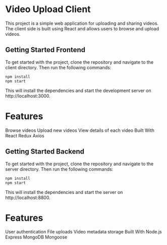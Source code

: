 
# Video Upload Client
This project is a simple web application for uploading and sharing videos. The client side is built using React and allows users to browse and upload videos.

## Getting Started Frontend
To get started with the project, clone the repository and navigate to the client directory. Then run the following commands:

```
npm install
npm start

```
This will install the dependencies and start the development server on http://localhost:3000.


# Features
Browse videos
Upload new videos
View details of each video
Built With
React
Redux
Axios



## Getting Started Backend
To get started with the project, clone the repository and navigate to the server directory. Then run the following commands:

```
npm install
npm start
```
This will install the dependencies and start the server on http://localhost:8800.


# Features
User authentication
File uploads
Video metadata storage
Built With
Node.js
Express
MongoDB
Mongoose


